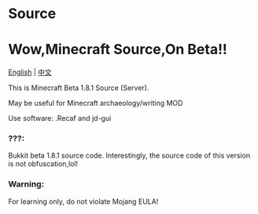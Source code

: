 # Source
Wow,Minecraft Source,On Beta!!
==========
[English](./README.md) | [中文](./README.zh-CN.md)

This is Minecraft Beta 1.8.1 Source (Server).

May be useful for Minecraft archaeology/writing MOD

Use software: .Recaf and jd-gui

### ???:
Bukkit beta 1.8.1 source code. Interestingly, the source code of this version is not obfuscation,lol!
### Warning:
For learning only, do not violate Mojang EULA!
